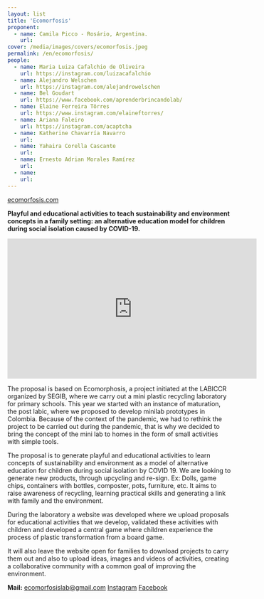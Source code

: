 ```yaml
---
layout: list
title: 'Ecomorfosis'
proponent:
  - name: Camila Picco - Rosário, Argentina. 
    url: 
cover: /media/images/covers/ecomorfosis.jpeg
permalink: /en/ecomorfosis/
people:
  - name: Maria Luiza Cafalchio de Oliveira
    url: https://instagram.com/luizacafalchio
  - name: Alejandro Welschen
    url: https://instagram.com/alejandrowelschen
  - name: Bel Goudart
    url: https://www.facebook.com/aprenderbrincandolab/
  - name: Elaine Ferreira Tôrres
    url: https://www.instagram.com/elaineftorres/
  - name: Ariana Faleiro
    url: https://instagram.com/acaptcha   
  - name: Katherine Chavarría Navarro
    url:   
  - name: Yahaira Corella Cascante
    url:  
  - name: Ernesto Adrian Morales Ramírez
    url:  
  - name: 
    url: 
---
```


[ecomorfosis.com](http://ecomorfosis.com)

**Playful and educational activities to teach sustainability and environment concepts in a family setting: an alternative education model for children during social isolation caused by COVID-19.**

<div class="video-wrapper video-wrapper-16x9">
<iframe width="560" height="315" src="https://www.youtube.com/embed/FGelhegRBwk" frameborder="0" allow="accelerometer; autoplay; encrypted-media; gyroscope; picture-in-picture" allowfullscreen></iframe>
</div>

The proposal is based on Ecomorphosis, a project initiated at the LABICCR organized by SEGIB, where we carry out a mini plastic recycling laboratory for primary schools. This year we started with an instance of maturation, the post labic, where we proposed to develop minilab prototypes in Colombia. Because of the context of the pandemic, we had to rethink the project to be carried out during the pandemic, that is why we decided to bring the concept of the mini lab to homes in the form of small activities with simple tools.
  
The proposal is to generate playful and educational activities to learn concepts of sustainability and environment as a model of alternative education for children during social isolation by COVID 19. We are looking to generate new products, through upcycling and re-sign. Ex: Dolls, game chips, containers with bottles, composter, pots, furniture, etc. It aims to raise awareness of recycling, learning practical skills and generating a link with family and the environment.
  
During the laboratory a website was developed where we upload proposals for educational activities that we develop, validated these activities with children and developed a central game where children experience the process of plastic transformation from a board game. 
  
It will also leave the website open for families to download projects to carry them out and also to upload ideas, images and videos of activities, creating a collaborative community with a common goal of improving the environment.


**Mail:** ecomorfosislab@gmail.com
[Instagram](https://instagram.com/ecomorfosislab)
[Facebook](https://facebook.com/ecomorfosislab)